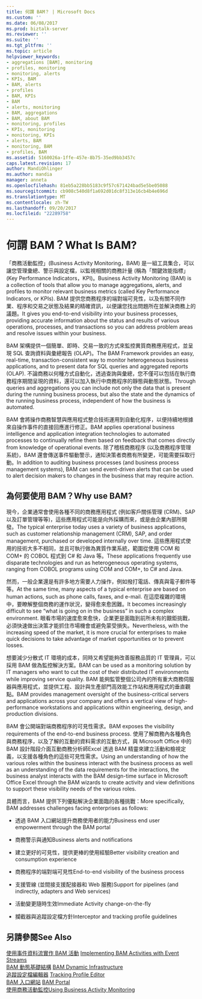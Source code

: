 ```yaml
---
title: 何謂 BAM？ | Microsoft Docs
ms.custom: ''
ms.date: 06/08/2017
ms.prod: biztalk-server
ms.reviewer: ''
ms.suite: ''
ms.tgt_pltfrm: ''
ms.topic: article
helpviewer_keywords:
- aggregations [BAM], monitoring
- profiles, monitoring
- monitoring, alerts
- KPIs, BAM
- BAM, alerts
- profiles
- BAM, KPIs
- BAM
- alerts, monitoring
- BAM, aggregations
- BAM, about BAM
- monitoring, profiles
- KPIs, monitoring
- monitoring, KPIs
- alerts, BAM
- monitoring, BAM
- profiles, BAM
ms.assetid: 5160026a-1ffe-457e-8b75-35ed9bb3457c
caps.latest.revision: 17
author: MandiOhlinger
ms.author: mandia
manager: anneta
ms.openlocfilehash: 81eb5a228bb5183c9f57c671424bad5e5be05088
ms.sourcegitcommit: cb908c540d8f1a692d01dc8f313e16cb4b4e696d
ms.translationtype: MT
ms.contentlocale: zh-TW
ms.lasthandoff: 09/20/2017
ms.locfileid: "22289758"
---
```

# <a name="what-is-bam"></a><span data-ttu-id="b3a1d-103">何謂 BAM？</span><span class="sxs-lookup"><span data-stu-id="b3a1d-103">What Is BAM?</span></span>
<span data-ttu-id="b3a1d-104">「商務活動監控」(Business Activity Monitoring，BAM) 是一組工具集合，可以讓您管理彙總、警示與設定檔，以監視相關的商務計量 (稱為「關鍵效能指標」(Key Performance Indicators，KPI)。</span><span class="sxs-lookup"><span data-stu-id="b3a1d-104">Business Activity Monitoring (BAM) is a collection of tools that allow you to manage aggregations, alerts, and profiles to monitor relevant business metrics (called Key Performance Indicators, or KPIs).</span></span> <span data-ttu-id="b3a1d-105">BAM 提供您商務程序的端對端可見性，以及有關不同作業、程序和交易之狀態及結果的精確資訊，以便讓您找出問題所在並解決商務上的議題。</span><span class="sxs-lookup"><span data-stu-id="b3a1d-105">It gives you end-to-end visibility into your business processes, providing accurate information about the status and results of various operations, processes, and transactions so you can address problem areas and resolve issues within your business.</span></span>  
  
 <span data-ttu-id="b3a1d-106">BAM 架構提供一個簡單、即時、交易一致的方式來監控異質商務應用程式，並呈現 SQL 查詢資料與彙總報告 (OLAP)。</span><span class="sxs-lookup"><span data-stu-id="b3a1d-106">The BAM Framework provides an easy, real-time, transaction-consistent way to monitor heterogeneous business applications, and to present data for SQL queries and aggregated reports (OLAP).</span></span> <span data-ttu-id="b3a1d-107">不論商務以何種方式自動化，透過查詢與彙總，您不僅可以包括在執行商務程序期間呈現的資料，還可以加入執行中商務程序的靜態與動態狀態。</span><span class="sxs-lookup"><span data-stu-id="b3a1d-107">Through queries and aggregations you can include not only the data that is present during the running business process, but also the state and the dynamics of the running business process, independent of how the business is automated.</span></span>  
  
 <span data-ttu-id="b3a1d-108">BAM 會將操作商務智慧與應用程式整合技術運用到自動化程序，以便持續地根據來自操作事件的直接回應進行修正。</span><span class="sxs-lookup"><span data-stu-id="b3a1d-108">BAM applies operational business intelligence and application integration technologies to automated processes to continually refine them based on feedback that comes directly from knowledge of operational events.</span></span> <span data-ttu-id="b3a1d-109">除了稽核商務程序 (以及商務程序管理系統)，BAM 還會傳送事件驅動警示，通知決策者商務有所變更，可能需要採取行動。</span><span class="sxs-lookup"><span data-stu-id="b3a1d-109">In addition to auditing business processes (and business process management systems), BAM can send event-driven alerts that can be used to alert decision makers to changes in the business that may require action.</span></span>  
  
## <a name="why-use-bam"></a><span data-ttu-id="b3a1d-110">為何要使用 BAM？</span><span class="sxs-lookup"><span data-stu-id="b3a1d-110">Why use BAM?</span></span>  
 <span data-ttu-id="b3a1d-111">現今，企業通常會使用各種不同的商務應用程式 (例如客戶關係管理 (CRM)、SAP 以及訂單管理等等)，這些應用程式可能是向外採購而來，或是由企業內部所開發。</span><span class="sxs-lookup"><span data-stu-id="b3a1d-111">The typical enterprise today uses a variety of business applications, such as customer relationship management (CRM), SAP, and order management, purchased or developed internally over time.</span></span> <span data-ttu-id="b3a1d-112">這些應用程式使用的技術大多不相同，並且可執行做為異質作業系統，範圍從使用 COM 和 COM+ 的 COBOL 程式到 C# 和 Java 等。</span><span class="sxs-lookup"><span data-stu-id="b3a1d-112">These applications frequently use disparate technologies and run as heterogeneous operating systems, ranging from COBOL programs using COM and COM+, to C# and Java.</span></span>  
  
 <span data-ttu-id="b3a1d-113">然而，一般企業還是有許多地方需要人力操作，例如撥打電話、傳真與電子郵件等等。</span><span class="sxs-lookup"><span data-stu-id="b3a1d-113">At the same time, many aspects of a typical enterprise are based on human actions, such as phone calls, faxes, and e-mail.</span></span> <span data-ttu-id="b3a1d-114">在這麼複雜的環境中，要瞭解整個商務的運作狀況，變得愈來愈困難。</span><span class="sxs-lookup"><span data-stu-id="b3a1d-114">It becomes increasingly difficult to see “what is going on in the business” in such a complex environment.</span></span> <span data-ttu-id="b3a1d-115">眼看市場的速度愈來愈快，企業更是面臨到前所未有的艱鉅挑戰，必須快速做出決策才能抓住市場機會或避免蒙受損失。</span><span class="sxs-lookup"><span data-stu-id="b3a1d-115">Nevertheless, with the increasing speed of the market, it is more crucial for enterprises to make quick decisions to take advantage of market opportunities or to prevent losses.</span></span>  
  
 <span data-ttu-id="b3a1d-116">想要減少分散式 IT 環境的成本，同時又希望能夠改善服務品質的 IT 管理員，可以採用 BAM 做為監控解決方案。</span><span class="sxs-lookup"><span data-stu-id="b3a1d-116">BAM can be used as a monitoring solution by IT managers who want to cut the cost of their distributed IT environments while improving service quality.</span></span> <span data-ttu-id="b3a1d-117">BAM 能夠監管整個公司內的所有重大商務伺服器與應用程式，並提供工程、設計與生產部門高效能工作站和應用程式的垂直觀點。</span><span class="sxs-lookup"><span data-stu-id="b3a1d-117">BAM provides management oversight of the business-critical servers and applications across your company and offers a vertical view of high-performance workstations and applications within engineering, design, and production divisions.</span></span>  
  
 <span data-ttu-id="b3a1d-118">BAM 會公開端對端商務程序的可見性需求。</span><span class="sxs-lookup"><span data-stu-id="b3a1d-118">BAM exposes the visibility requirements of the end-to-end business process.</span></span> <span data-ttu-id="b3a1d-119">使用了解商務內各種角色與商務程序，以及了解的互動的資料需求的互動方式，與 Microsoft Office 中的 BAM 設計階段介面互動商務分析師Excel 透過 BAM 精靈來建立活動和檢視定義，以支援各種角色的這些可見性需求。</span><span class="sxs-lookup"><span data-stu-id="b3a1d-119">Using an understanding of how the various roles within the business interact with the business process as well as an understanding of the data requirements for the interactions, the business analyst interacts with the BAM design-time surface in Microsoft Office Excel through the BAM wizards to create activity and view definitions to support these visibility needs of the various roles.</span></span>  
  
 <span data-ttu-id="b3a1d-120">具體而言，BAM 提供下列優點解決企業面臨的各種挑戰：</span><span class="sxs-lookup"><span data-stu-id="b3a1d-120">More specifically, BAM addresses challenges facing enterprises as follows:</span></span>  
  
-   <span data-ttu-id="b3a1d-121">透過 BAM 入口網站提升商務使用者的能力</span><span class="sxs-lookup"><span data-stu-id="b3a1d-121">Business end user empowerment through the BAM portal</span></span>  
  
-   <span data-ttu-id="b3a1d-122">商務警示與通知</span><span class="sxs-lookup"><span data-stu-id="b3a1d-122">Business alerts and notifications</span></span>  
  
-   <span data-ttu-id="b3a1d-123">建立更好的可見性，提供更棒的使用經驗</span><span class="sxs-lookup"><span data-stu-id="b3a1d-123">Better visibility creation and consumption experience</span></span>  
  
-   <span data-ttu-id="b3a1d-124">商務程序的端對端可見性</span><span class="sxs-lookup"><span data-stu-id="b3a1d-124">End-to-end visibility of the business process</span></span>  
  
-   <span data-ttu-id="b3a1d-125">支援管線 (並間接支援配接器和 Web 服務)</span><span class="sxs-lookup"><span data-stu-id="b3a1d-125">Support for pipelines (and indirectly, adapters and Web services)</span></span>  
  
-   <span data-ttu-id="b3a1d-126">活動變更隨時生效</span><span class="sxs-lookup"><span data-stu-id="b3a1d-126">Immediate Activity change-on-the-fly</span></span>  
  
-   <span data-ttu-id="b3a1d-127">攔截器與追蹤設定檔方針</span><span class="sxs-lookup"><span data-stu-id="b3a1d-127">Interceptor and tracking profile guidelines</span></span>  
  
## <a name="see-also"></a><span data-ttu-id="b3a1d-128">另請參閱</span><span class="sxs-lookup"><span data-stu-id="b3a1d-128">See Also</span></span>  
 <span data-ttu-id="b3a1d-129">[使用事件資料流實作 BAM 活動](../core/implementing-bam-activities-with-event-streams.md) </span><span class="sxs-lookup"><span data-stu-id="b3a1d-129">[Implementing BAM Activities with Event Streams](../core/implementing-bam-activities-with-event-streams.md) </span></span>  
 <span data-ttu-id="b3a1d-130">[BAM 動態基礎結構](../core/bam-dynamic-infrastructure.md) </span><span class="sxs-lookup"><span data-stu-id="b3a1d-130">[BAM Dynamic Infrastructure](../core/bam-dynamic-infrastructure.md) </span></span>  
 <span data-ttu-id="b3a1d-131">[追蹤設定檔編輯器](../core/tracking-profile-editor.md) </span><span class="sxs-lookup"><span data-stu-id="b3a1d-131">[Tracking Profile Editor](../core/tracking-profile-editor.md) </span></span>  
 <span data-ttu-id="b3a1d-132">[BAM 入口網站](../core/bam-portal.md) </span><span class="sxs-lookup"><span data-stu-id="b3a1d-132">[BAM Portal](../core/bam-portal.md) </span></span>  
 [<span data-ttu-id="b3a1d-133">使用商務活動監控</span><span class="sxs-lookup"><span data-stu-id="b3a1d-133">Using Business Activity Monitoring</span></span>](../core/using-business-activity-monitoring.md)
